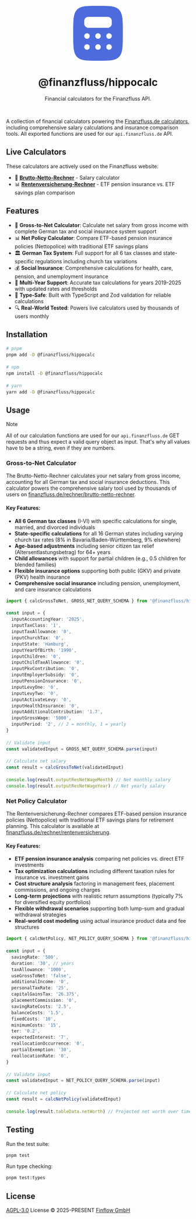 <p align="center">
  <img src="./.github/hippocalc-icon.svg" alt="Finanzfluss Hippocalc Repository" width="150" height="150">
</p>

<h1 align="center">
@finanzfluss/hippocalc
</h1>
<p align="center">
Financial calculators for the Finanzfluss API.
<p>

<br>

A collection of financial calculators powering the [Finanzfluss.de calculators](https://www.finanzfluss.de/rechner/), including comprehensive salary calculations and insurance comparison tools. All exported functions are used for our `api.finanzfluss.de` API.

## Live Calculators

These calculators are actively used on the Finanzfluss website:

- 🧮 **[Brutto-Netto-Rechner](https://www.finanzfluss.de/rechner/brutto-netto-rechner/)** - Salary calculator
- 📊 **[Rentenversicherung-Rechner](https://www.finanzfluss.de/rechner/rentenversicherung/)** - ETF pension insurance vs. ETF savings plan comparison

## Features

- 🧮 **Gross-to-Net Calculator**: Calculate net salary from gross income with complete German tax and social insurance system support
- 📊 **Net Policy Calculator**: Compare ETF-based pension insurance policies (Nettopolice) with traditional ETF savings plans
- 🏛️ **German Tax System**: Full support for all 6 tax classes and state-specific regulations including church tax variations
- 💰 **Social Insurance**: Comprehensive calculations for health, care, pension, and unemployment insurance
- 📅 **Multi-Year Support**: Accurate tax calculations for years 2019-2025 with updated rates and thresholds
- 🎯 **Type-Safe**: Built with TypeScript and Zod validation for reliable calculations
- 🔍 **Real-World Tested**: Powers live calculators used by thousands of users monthly

## Installation

```bash
# pnpm
pnpm add -D @finanzfluss/hippocalc

# npm
npm install -D @finanzfluss/hippocalc

# yarn
yarn add -D @finanzfluss/hippocalc
```

## Usage

> [!NOTE]
> All of our calculation functions are used for our `api.finanzfluss.de` GET requests and thus expect a valid query object as input. That's why all values have to be a string, even if they are numbers.

### Gross-to-Net Calculator

The Brutto-Netto-Rechner calculates your net salary from gross income, accounting for all German tax and social insurance deductions. This calculator powers the comprehensive salary tool used by thousands of users on [finanzfluss.de/rechner/brutto-netto-rechner](https://www.finanzfluss.de/rechner/brutto-netto-rechner/).

#### Key Features:

- **All 6 German tax classes** (I-VI) with specific calculations for single, married, and divorced individuals
- **State-specific calculations** for all 16 German states including varying church tax rates (8% in Bavaria/Baden-Württemberg, 9% elsewhere)
- **Age-based adjustments** including senior citizen tax relief (Altersentlastungsbetrag) for 64+ years
- **Child allowances** with support for partial children (e.g., 0.5 children for blended families)
- **Flexible insurance options** supporting both public (GKV) and private (PKV) health insurance
- **Comprehensive social insurance** including pension, unemployment, and care insurance calculations

```ts
import { calcGrossToNet, GROSS_NET_QUERY_SCHEMA } from '@finanzfluss/hippocalc'

const input = {
  inputAccountingYear: '2025',
  inputTaxClass: '1',
  inputTaxAllowance: '0',
  inputChurchTax: '0',
  inputState: 'Hamburg',
  inputYearOfBirth: '1990',
  inputChildren: '0',
  inputChildTaxAllowance: '0',
  inputPkvContribution: '0',
  inputEmployerSubsidy: '0',
  inputPensionInsurance: '0',
  inputLevyOne: '0',
  inputLevyTwo: '0',
  inputActivateLevy: '0',
  inputHealthInsurance: '0',
  inputAdditionalContribution: '1.7',
  inputGrossWage: '5000',
  inputPeriod: '2', // 2 = monthly, 1 = yearly
}

// Validate input
const validatedInput = GROSS_NET_QUERY_SCHEMA.parse(input)

// Calculate net salary
const result = calcGrossToNet(validatedInput)

console.log(result.outputResNetWageMonth) // Net monthly salary
console.log(result.outputResNetWageYear) // Net yearly salary
```

### Net Policy Calculator

The Rentenversicherung-Rechner compares ETF-based pension insurance policies (Nettopolice) with traditional ETF savings plans for retirement planning. This calculator is available at [finanzfluss.de/rechner/rentenversicherung](https://www.finanzfluss.de/rechner/rentenversicherung/).

#### Key Features:

- **ETF pension insurance analysis** comparing net policies vs. direct ETF investments
- **Tax optimization calculations** including different taxation rules for insurance vs. investment gains
- **Cost structure analysis** factoring in management fees, placement commissions, and ongoing charges
- **Long-term projections** with realistic return assumptions (typically 7% for diversified equity portfolios)
- **Flexible withdrawal scenarios** supporting both lump-sum and gradual withdrawal strategies
- **Real-world cost modeling** using actual insurance product data and fee structures

```ts
import { calcNetPolicy, NET_POLICY_QUERY_SCHEMA } from '@finanzfluss/hippocalc'

const input = {
  savingRate: '500',
  duration: '30', // years
  taxAllowance: '1000',
  useGrossToNet: 'false',
  additionalIncome: '0',
  personalTaxRate: '25',
  capitalGainsTax: '26.375',
  placementCommission: '0',
  savingRateCosts: '2.5',
  balanceCosts: '1.5',
  fixedCosts: '10',
  minimumCosts: '15',
  ter: '0.2',
  expectedInterest: '7',
  reallocationOccurrence: '0',
  partialExemption: '30',
  reallocationRate: '0',
}

// Validate input
const validatedInput = NET_POLICY_QUERY_SCHEMA.parse(input)

// Calculate net policy
const result = calcNetPolicy(validatedInput)

console.log(result.tableData.netWorth) // Projected net worth over time
```

## Testing

Run the test suite:

```bash
pnpm test
```

Run type checking:

```bash
pnpm test:types
```

## License

[AGPL-3.0](./LICENSE) License © 2025-PRESENT [Finflow GmbH](https://github.com/finanzfluss)
